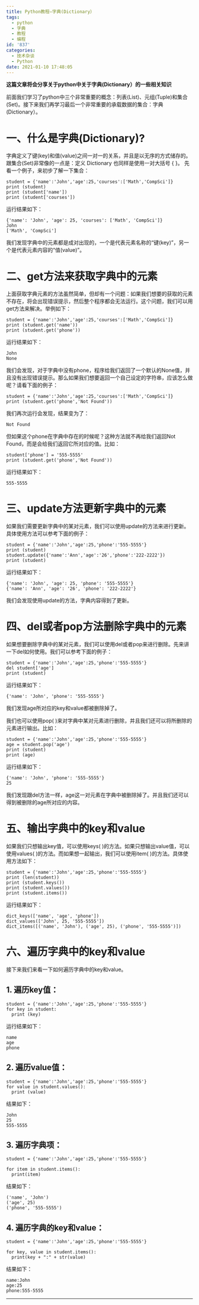 ```yaml
---
title: Python教程–字典(Dictionary）
tags:
  - python
  - 字典
  - 教程
  - 编程
id: '837'
categories:
  - 技术杂谈
  - Python
date: 2021-01-10 17:48:05
---
```


**这篇文章将会分享关于python中关于字典(Dictionary）的一些相关知识**
<!-- more -->
前面我们学习了python中三个非常重要的概念：列表(List)、元组(Tuple)和集合(Set)。接下来我们再学习最后一个非常重要的承载数据的集合：字典(Dictionary）。

# **一、什么是字典(Dictionary)?**

字典定义了键(key)和值(value)之间一对一的关系，并且是以无序的方式储存的。跟集合(Set)非常像的一点是：定义 Dictionary 也同样是使用一对大括号 { }。 先看一个例子，来初步了解一下集合：

```
student = {'name':'John','age':25,'courses':['Math','CompSci']}
print (student)
print (student['name'])
print (student['courses'])
```

运行结果如下：

```
{'name': 'John', 'age': 25, 'courses': ['Math', 'CompSci']}
John
['Math', 'CompSci']
```

我们发现字典中的元素都是成对出现的，一个是代表元素名称的“键(key)”，另一个是代表元素内容的“值(value)”。

# **二、get方法来获取字典中的元素**

上面获取字典元素的方法虽然简单，但却有一个问题：如果我们想要的获取的元素不存在，将会出现错误提示，然后整个程序都会无法运行。这个问题，我们可以用get方法来解决。举例如下：

```
student = {'name':'John','age':25,'courses':['Math','CompSci']}
print (student.get('name'))
print (student.get('phone'))
```

运行结果如下：

```
John
None
```

我们会发现，对于字典中没有phone，程序给我们返回了一个默认的None值，并且没有出现错误提示。那么如果我们想要返回一个自己设定的字符串，应该怎么做呢？请看下面的例子：

```
student = {'name':'John','age':25,'courses':['Math','CompSci']}
print (student.get('phone','Not Found'))
```

我们再次运行会发现，结果变为了：

```
Not Found
```

但如果这个phone在字典中存在的时候呢？这种方法就不再给我们返回Not Found，而是会给我们返回它所对应的值。比如：

```
student['phone'] = '555-5555'
print (student.get('phone','Not Found'))
```

运行结果如下：

```
555-5555
```

# **三、update方法更新字典中的元素**

如果我们需要更新字典中的某对元素，我们可以使用update的方法来进行更新。具体使用方法可以参考下面的例子：

```
student = {'name':'John','age':25,'phone':'555-5555'}
print (student)
student.update({'name':'Ann','age':'26','phone':'222-2222'})
print (student)
```

运行结果如下：

```
{'name': 'John', 'age': 25, 'phone': '555-5555'}
{'name': 'Ann', 'age': '26', 'phone': '222-2222'}
```

我们会发现使用update的方法，字典内容得到了更新。

# **四、del或者pop方法删除字典中的元素**

如果想要删除字典中的某对元素，我们可以使用del或者pop来进行删除。先来讲一下del如何使用。我们可以参考下面的例子：

```
student = {'name':'John','age':25,'phone':'555-5555'}
del student['age']
print (student)
```

运行结果如下：

```
{'name': 'John', 'phone': '555-5555'}
```

我们发现age所对应的key和value都被删除掉了。

我们也可以使用pop( )来对字典中某对元素进行删除，并且我们还可以将所删除的元素进行输出。比如：

```
student = {'name':'John','age':25,'phone':'555-5555'}
age = student.pop('age')
print (student)
print (age)
```

运行结果如下：

```
{'name': 'John', 'phone': '555-5555'}
25
```

我们发现跟del方法一样，age这一对元素在字典中被删除掉了。并且我们还可以得到被删除的age所对应的内容。

# **五、输出字典中的key和value**

如果我们只想输出key值，可以使用keys( )的方法。如果只想输出value值，可以使用values( )的方法。而如果想一起输出，我们可以使用item( )的方法。具体使用方法如下：

```
student = {'name':'John','age':25,'phone':'555-5555'}
print (len(student))
print (student.keys())
print (student.values())
print (student.items())
```

运行结果如下：

```
dict_keys(['name', 'age', 'phone'])
dict_values(['John', 25, '555-5555'])
dict_items([('name', 'John'), ('age', 25), ('phone', '555-5555')])
```
# **六、遍历字典中的key和value**
接下来我们来看一下如何遍历字典中的key和value。
## 1. 遍历key值：
```
student = {'name':'John','age':25,'phone':'555-5555'}
for key in student:
  print (key)
```
运行结果如下：
```
name
age
phone
```
## 2. 遍历value值：
```
student = {'name':'John','age':25,'phone':'555-5555'}
for value in student.values():
  print (value)
```
结果如下：
```
John
25
555-5555
```
## 3. 遍历字典项：
```
student = {'name':'John','age':25,'phone':'555-5555'}

for item in student.items():
  print(item)
```
结果如下：
```
('name', 'John')
('age', 25)
('phone', '555-5555')
```
## 4. 遍历字典的key和value：
```
student = {'name':'John','age':25,'phone':'555-5555'}

for key, value in student.items():
  print(key + ":" + str(value)
```
结果如下：
```
name:John
age:25
phone:555-5555
```

* * *

